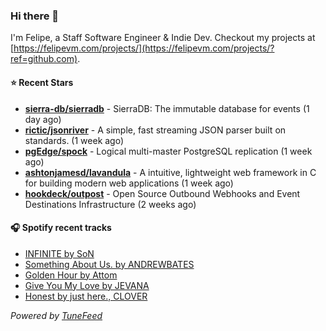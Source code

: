 ### Hi there 👋

I'm Felipe, a Staff Software Engineer & Indie Dev. Checkout my projects at [https://felipevm.com/projects/](https://felipevm.com/projects/?ref=github.com).

#### ⭐ Recent Stars
- **[sierra-db/sierradb](https://github.com/sierra-db/sierradb)** - SierraDB: The immutable database for events (1 day ago)
- **[rictic/jsonriver](https://github.com/rictic/jsonriver)** - A simple, fast streaming JSON parser built on standards. (1 week ago)
- **[pgEdge/spock](https://github.com/pgEdge/spock)** - Logical multi-master PostgreSQL replication (1 week ago)
- **[ashtonjamesd/lavandula](https://github.com/ashtonjamesd/lavandula)** - A intuitive, lightweight web framework in C for building modern web applications (1 week ago)
- **[hookdeck/outpost](https://github.com/hookdeck/outpost)** - Open Source Outbound Webhooks and Event Destinations Infrastructure (2 weeks ago)

#### 🎧 Spotify recent tracks
- [INFINITE by SoN](https://open.spotify.com/track/3soQNBnujuHVriffjZJ6jU)
- [Something About Us. by ANDREWBATES](https://open.spotify.com/track/6kbUyGhW2SvmGvy2eHlEhL)
- [Golden Hour by Attom](https://open.spotify.com/track/4NMD0T32YAIG1pKlnGW8FM)
- [Give You My Love by JEVANA](https://open.spotify.com/track/5QP4EbRXAf7Y1P1zTQXEiu)
- [Honest by just here., CLOVER](https://open.spotify.com/track/0LWPhTRMJfWF5AipqXDPFX)

_Powered by [TuneFeed](https://tunefeed.app?ref=github.com)_

